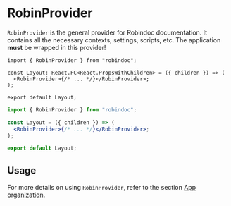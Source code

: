 # RobinProvider

`RobinProvider` is the general provider for Robindoc documentation. It contains all the necessary contexts, settings, scripts, etc. The application **must** be wrapped in this provider!

```tsx filename="app/layout.tsx" switcher tab="TypeScript"
import { RobinProvider } from "robindoc";

const Layout: React.FC<React.PropsWithChildren> = ({ children }) => (
  <RobinProvider>{/* ... */}</RobinProvider>;
);

export default Layout;
```

```jsx filename="app/layout.jsx" switcher tab="JavaScript"
import { RobinProvider } from "robindoc";

const Layout = ({ children }) => (
  <RobinProvider>{/* ... */}</RobinProvider>;
);

export default Layout;
```

## Usage

For more details on using `RobinProvider`, refer to the section [App organization](../../01-getting-started/04-app-organization.md).
